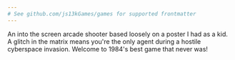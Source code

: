 ```yaml
---
# See github.com/js13kGames/games for supported frontmatter
---
```

An into the screen arcade shooter based loosely on a poster I had as a kid. A glitch in the matrix means you're the only agent during a hostile cyberspace invasion. Welcome to 1984's best game that never was!